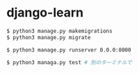 # django-learn

```bash
$ python3 manage.py makemigrations
$ python3 manage.py migrate

$ python3 manage.py runserver 0.0.0:8000

$ python3 managa.py test # 別のターミナルで
```